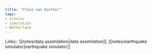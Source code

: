 ```yaml
---
title: "Ylona van Dinther"
tags:
- scholar
- simulation
- Netherland
---
```


Links:: [[notes/data assimilation|data assimilation]], [[notes/earthquake simulator|earthquake simulator]]
